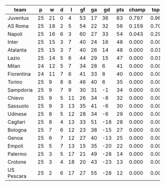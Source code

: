|    team    | p  | w  | d | l  | gf | ga | gd  | pts | champ | top2  | top3  | top4  |  5-7  | bot4  | bot3  | bot2  |
|------------|----|----|---|----|----|----|-----|-----|-------|-------|-------|-------|-------|-------|-------|-------|
| Juventus   | 25 | 21 | 0 |  4 | 53 | 17 |  36 |  63 | 0.797 | 0.967 | 0.999 | 1.000 | 0.000 | 0.000 | 0.000 | 0.000|
| AS Roma    | 25 | 18 | 2 |  5 | 54 | 22 |  32 |  56 | 0.159 | 0.705 | 0.947 | 0.987 | 0.013 | 0.000 | 0.000 | 0.000|
| Napoli     | 25 | 16 | 6 |  3 | 60 | 27 |  33 |  54 | 0.043 | 0.295 | 0.807 | 0.939 | 0.061 | 0.000 | 0.000 | 0.000|
| Inter      | 25 | 15 | 3 |  7 | 40 | 24 |  16 |  48 | 0.000 | 0.007 | 0.052 | 0.231 | 0.646 | 0.000 | 0.000 | 0.000|
| Atalanta   | 25 | 15 | 3 |  7 | 40 | 26 |  14 |  48 | 0.000 | 0.013 | 0.093 | 0.373 | 0.567 | 0.000 | 0.000 | 0.000|
| Lazio      | 25 | 14 | 5 |  6 | 44 | 29 |  15 |  47 | 0.000 | 0.012 | 0.090 | 0.372 | 0.568 | 0.000 | 0.000 | 0.000|
| Milan      | 24 | 12 | 5 |  7 | 34 | 28 |   6 |  41 | 0.000 | 0.001 | 0.007 | 0.057 | 0.547 | 0.000 | 0.000 | 0.000|
| Fiorentina | 24 | 11 | 7 |  6 | 41 | 33 |   8 |  40 | 0.000 | 0.000 | 0.006 | 0.042 | 0.467 | 0.000 | 0.000 | 0.000|
| Torino     | 25 |  9 | 8 |  8 | 46 | 40 |   6 |  35 | 0.000 | 0.000 | 0.000 | 0.001 | 0.106 | 0.000 | 0.000 | 0.000|
| Sampdoria  | 25 |  9 | 7 |  9 | 30 | 31 |  -1 |  34 | 0.000 | 0.000 | 0.000 | 0.000 | 0.019 | 0.000 | 0.000 | 0.000|
| Chievo     | 25 |  9 | 5 | 11 | 26 | 34 |  -8 |  32 | 0.000 | 0.000 | 0.000 | 0.000 | 0.004 | 0.004 | 0.000 | 0.000|
| Sassuolo   | 25 |  9 | 3 | 13 | 35 | 41 |  -6 |  30 | 0.000 | 0.000 | 0.000 | 0.000 | 0.001 | 0.019 | 0.001 | 0.000|
| Udinese    | 25 |  8 | 5 | 12 | 28 | 34 |  -6 |  29 | 0.000 | 0.000 | 0.000 | 0.000 | 0.000 | 0.020 | 0.002 | 0.000|
| Cagliari   | 25 |  8 | 4 | 13 | 33 | 51 | -18 |  28 | 0.000 | 0.000 | 0.000 | 0.000 | 0.000 | 0.053 | 0.006 | 0.001|
| Bologna    | 25 |  7 | 6 | 12 | 23 | 38 | -15 |  27 | 0.000 | 0.000 | 0.000 | 0.000 | 0.000 | 0.100 | 0.012 | 0.002|
| Genoa      | 25 |  6 | 7 | 12 | 27 | 40 | -13 |  25 | 0.000 | 0.000 | 0.000 | 0.000 | 0.000 | 0.187 | 0.029 | 0.004|
| Empoli     | 25 |  5 | 7 | 13 | 15 | 35 | -20 |  22 | 0.000 | 0.000 | 0.000 | 0.000 | 0.000 | 0.659 | 0.177 | 0.045|
| Palermo    | 25 |  3 | 5 | 17 | 21 | 49 | -28 |  14 | 0.000 | 0.000 | 0.000 | 0.000 | 0.000 | 0.978 | 0.887 | 0.539|
| Crotone    | 25 |  3 | 4 | 18 | 20 | 43 | -23 |  13 | 0.000 | 0.000 | 0.000 | 0.000 | 0.000 | 0.989 | 0.936 | 0.660|
| US Pescara | 25 |  2 | 6 | 17 | 27 | 55 | -28 |  12 | 0.000 | 0.000 | 0.000 | 0.000 | 0.000 | 0.992 | 0.950 | 0.750|
